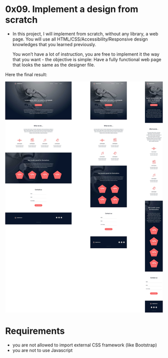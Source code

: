 # 0x09. Implement a design from scratch

  - In this project, I will implement from scratch, without any library, a web page. You will use all HTML/CSS/Accessibility/Responsive design knowledges that you learned previously.

    You won’t have a lot of instruction, you are free to implement it the way that you want - the objective is simple: Have a fully functional web page that looks the same as the designer file.

Here the final result:

![0x09](0x09.jpg)

# Requirements

   - you are not allowed to import external CSS framework (like Bootstrap)
   - you are not to use Javascript
